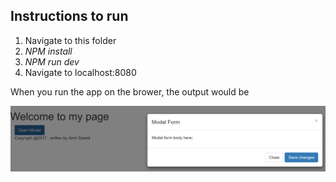 ## Instructions to run
1. Navigate to this folder
2. *NPM install*
3. *NPM run dev*
4. Navigate to localhost:8080

When you run the app on the brower, the output would be 

![Alt text](https://raw.githubusercontent.com/amir-saeed/ReactJs/master/Show-bootstrap-modal-on-button-click/output.png?raw=true "Bootstrap modal")
